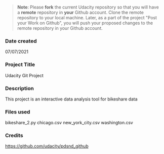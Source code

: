 >**Note**: Please **fork** the current Udacity repository so that you will have a **remote** repository in **your** Github account. Clone the remote repository to your local machine. Later, as a part of the project "Post your Work on Github", you will push your proposed changes to the remote repository in your Github account.

### Date created
07/07/2021

### Project Title
Udacity Git Project

### Description
This project is an interactive data analysis tool for bikeshare data

### Files used
bikeshare_2.py
chicago.csv
new_york_city.csv
washington.csv

### Credits
https://github.com/udacity/pdsnd_github

